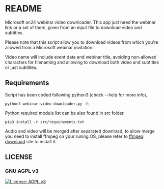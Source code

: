 # README #

Microsoft on24 webinar video downloader. This app just need the webinar link or a set of them, given from an input file to download video and subtitles.

Please note that this script allow you to download videos from which you're allowed from a Microsoft webinar invitation.

Video name will include event date and webinar title, avoiding non-allowed characters for filenaming and allowing to download both video and subtitles or just subtitles.

## Requirements ##

Script has been coded following python3 (check --help for more info),

    python3 webinar-video-downloader.py -h

Python required module list can be also found in src folder.

    pip3 install -r src/requirements.txt


Audio and video will be merged after separated download, to allow merge you need to install ffmpeg on your runing OS, please refer to [ffmpeg download](https://www.ffmpeg.org/download.html) site to install it.


## LICENSE
### GNU AGPL v3
[![License: AGPL v3](https://img.shields.io/badge/License-AGPL_v3-blue.svg)](https://www.gnu.org/licenses/agpl-3.0)
